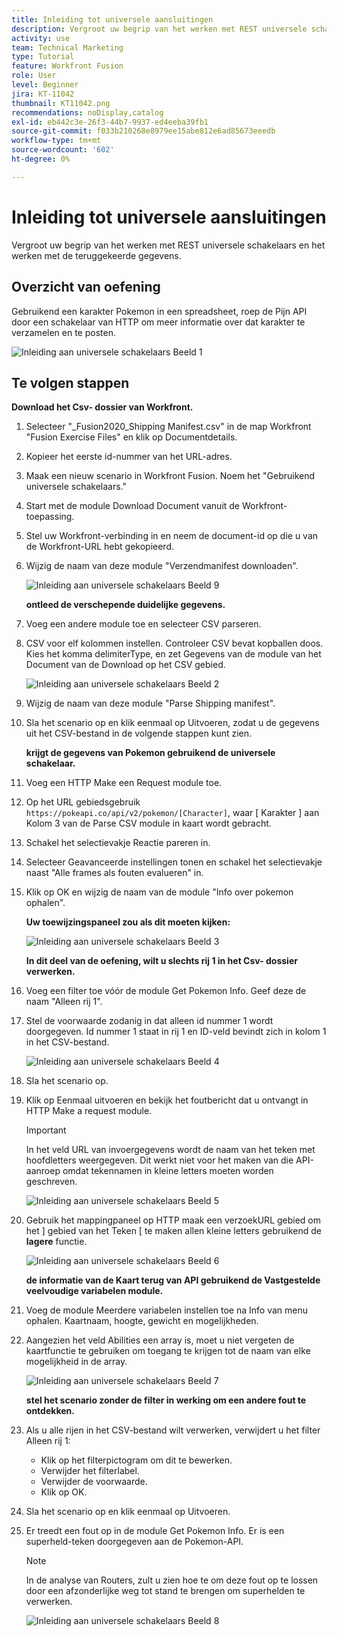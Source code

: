 ```yaml
---
title: Inleiding tot universele aansluitingen
description: Vergroot uw begrip van het werken met REST universele schakelaars en het werken met de teruggekeerde gegevens.
activity: use
team: Technical Marketing
type: Tutorial
feature: Workfront Fusion
role: User
level: Beginner
jira: KT-11042
thumbnail: KT11042.png
recommendations: noDisplay,catalog
exl-id: eb442c3e-26f3-44b7-9937-ed4eeba39fb1
source-git-commit: f033b210268e8979ee15abe812e6ad85673eeedb
workflow-type: tm+mt
source-wordcount: '602'
ht-degree: 0%

---
```


# Inleiding tot universele aansluitingen

Vergroot uw begrip van het werken met REST universele schakelaars en het werken met de teruggekeerde gegevens.

## Overzicht van oefening

Gebruikend een karakter Pokemon in een spreadsheet, roep de Pijn API door een schakelaar van HTTP om meer informatie over dat karakter te verzamelen en te posten.

![ Inleiding aan universele schakelaars Beeld 1 ](../12-exercises/assets/introduction-to-universal-connectors-walkthrough-1.png)

## Te volgen stappen

**Download het Csv- dossier van Workfront.**

1. Selecteer &quot;_Fusion2020_Shipping Manifest.csv&quot; in de map Workfront &quot;Fusion Exercise Files&quot; en klik op Documentdetails.
1. Kopieer het eerste id-nummer van het URL-adres.
1. Maak een nieuw scenario in Workfront Fusion. Noem het &quot;Gebruikend universele schakelaars.&quot;
1. Start met de module Download Document vanuit de Workfront-toepassing.
1. Stel uw Workfront-verbinding in en neem de document-id op die u van de Workfront-URL hebt gekopieerd.
1. Wijzig de naam van deze module &quot;Verzendmanifest downloaden&quot;.

   ![ Inleiding aan universele schakelaars Beeld 9 ](../12-exercises/assets/introduction-to-universal-connectors-walkthrough-9.png)

   **ontleed de verschepende duidelijke gegevens.**

1. Voeg een andere module toe en selecteer CSV parseren.
1. CSV voor elf kolommen instellen. Controleer CSV bevat kopballen doos. Kies het komma delimiterType, en zet Gegevens van de module van het Document van de Download op het CSV gebied.

   ![ Inleiding aan universele schakelaars Beeld 2 ](../12-exercises/assets/introduction-to-universal-connectors-walkthrough-2.png)

1. Wijzig de naam van deze module &quot;Parse Shipping manifest&quot;.
1. Sla het scenario op en klik eenmaal op Uitvoeren, zodat u de gegevens uit het CSV-bestand in de volgende stappen kunt zien.

   **krijgt de gegevens van Pokemon gebruikend de universele schakelaar.**

1. Voeg een HTTP Make een Request module toe.
1. Op het URL gebiedsgebruik `https://pokeapi.co/api/v2/pokemon/[Character]`, waar [ Karakter ] aan Kolom 3 van de Parse CSV module in kaart wordt gebracht.
1. Schakel het selectievakje Reactie pareren in.
1. Selecteer Geavanceerde instellingen tonen en schakel het selectievakje naast &quot;Alle frames als fouten evalueren&quot; in.
1. Klik op OK en wijzig de naam van de module &quot;Info over pokemon ophalen&quot;.

   **Uw toewijzingspaneel zou als dit moeten kijken:**

   ![ Inleiding aan universele schakelaars Beeld 3 ](../12-exercises/assets/introduction-to-universal-connectors-walkthrough-3.png)

   **In dit deel van de oefening, wilt u slechts rij 1 in het Csv- dossier verwerken.**

1. Voeg een filter toe vóór de module Get Pokemon Info. Geef deze de naam &quot;Alleen rij 1&quot;.
1. Stel de voorwaarde zodanig in dat alleen id nummer 1 wordt doorgegeven. Id nummer 1 staat in rij 1 en ID-veld bevindt zich in kolom 1 in het CSV-bestand.

   ![ Inleiding aan universele schakelaars Beeld 4 ](../12-exercises/assets/introduction-to-universal-connectors-walkthrough-4.png)

1. Sla het scenario op.
1. Klik op Eenmaal uitvoeren en bekijk het foutbericht dat u ontvangt in HTTP Make a request module.

   >[!IMPORTANT]
   >
   >In het veld URL van invoergegevens wordt de naam van het teken met hoofdletters weergegeven. Dit werkt niet voor het maken van die API-aanroep omdat tekennamen in kleine letters moeten worden geschreven.

   ![ Inleiding aan universele schakelaars Beeld 5 ](../12-exercises/assets/introduction-to-universal-connectors-walkthrough-5.png)

1. Gebruik het mappingpaneel op HTTP maak een verzoekURL gebied om het ] gebied van het Teken [ te maken allen kleine letters gebruikend de **lagere** functie.

   ![ Inleiding aan universele schakelaars Beeld 6 ](../12-exercises/assets/introduction-to-universal-connectors-walkthrough-6.png)

   **de informatie van de Kaart terug van API gebruikend de Vastgestelde veelvoudige variabelen module.**

1. Voeg de module Meerdere variabelen instellen toe na Info van menu ophalen. Kaartnaam, hoogte, gewicht en mogelijkheden.
1. Aangezien het veld Abilities een array is, moet u niet vergeten de kaartfunctie te gebruiken om toegang te krijgen tot de naam van elke mogelijkheid in de array.

   ![ Inleiding aan universele schakelaars Beeld 7 ](../12-exercises/assets/introduction-to-universal-connectors-walkthrough-7.png)

   **stel het scenario zonder de filter in werking om een andere fout te ontdekken.**

1. Als u alle rijen in het CSV-bestand wilt verwerken, verwijdert u het filter Alleen rij 1:

   + Klik op het filterpictogram om dit te bewerken.
   + Verwijder het filterlabel.
   + Verwijder de voorwaarde.
   + Klik op OK.

1. Sla het scenario op en klik eenmaal op Uitvoeren.
1. Er treedt een fout op in de module Get Pokemon Info. Er is een superheld-teken doorgegeven aan de Pokemon-API.

   >[!NOTE]
   >
   >In de analyse van Routers, zult u zien hoe te om deze fout op te lossen door een afzonderlijke weg tot stand te brengen om superhelden te verwerken.

   ![ Inleiding aan universele schakelaars Beeld 8 ](../12-exercises/assets/introduction-to-universal-connectors-walkthrough-8.png)
